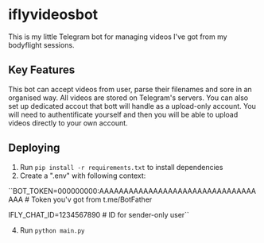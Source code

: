 # iflyvideosbot
This is my little Telegram bot for managing videos I've got from my bodyflight sessions.

## Key Features
This bot can accept videos from user, parse their filenames and sore in an organised way. All videos are stored on Telegram's servers.
You can also set up dedicated accout that bott will handle as a upload-only account. You will need to authentificate yourself and then you will be able to upload videos directly to your own account.

## Deploying
1. Run `pip install -r requirements.txt` to install dependencies
2. Create a ".env" with following context:

``BOT_TOKEN=000000000:AAAAAAAAAAAAAAAAAAAAAAAAAAAAAAAAAAA # Token you'v got from t.me/BotFather

IFLY_CHAT_ID=1234567890 # ID for sender-only user``

4. Run `python main.py`
